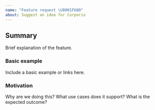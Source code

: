 ```yaml
---
name: "Feature request \U0001F680"
about: Suggest an idea for Corporio
---
```


## Summary

Brief explanation of the feature.

### Basic example

Include a basic example or links here.

### Motivation

Why are we doing this? What use cases does it support? What is the expected outcome?
